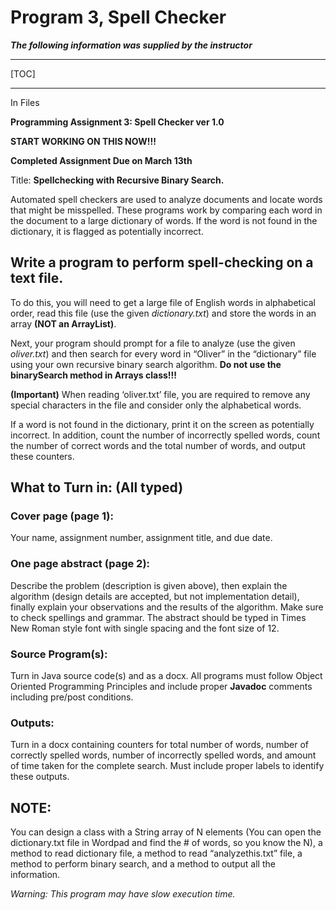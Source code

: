 # Program 3, Spell Checker

_**The following information was supplied by the instructor**_

---

[TOC]

---

In Files

**Programming Assignment 3: Spell Checker ver 1.0**

**START WORKING ON THIS NOW!!!**

**Completed Assignment Due on March 13th**

Title: **Spellchecking with Recursive Binary Search.**

Automated spell checkers are used to analyze documents and locate words that might be misspelled. These programs work by comparing each word in the document to a large dictionary of words. If the word is not found in the dictionary, it is flagged as potentially incorrect.

## Write a program to perform spell-checking on a text file.

To do this, you will need to get a large file of English words in alphabetical order, read this file (use the given _dictionary.txt_) and store the words in an array **(NOT an ArrayList)**.

Next, your program should prompt for a file to analyze (use the given _oliver.txt_) and then search for every word in “Oliver” in the “dictionary” file using your own recursive binary search algorithm. **Do not use the binarySearch method in Arrays class!!!**

**(Important)** When reading ‘oliver.txt’ file, you are required to remove any special characters in the file and consider only the alphabetical words.

If a word is not found in the dictionary, print it on the screen as potentially incorrect. In addition, count the number of incorrectly spelled words, count the number of correct words and the total number of words, and output these counters.

## What to Turn in: (All typed)

### Cover page (page 1): 

Your name, assignment number, assignment title, and due date.

### One page abstract (page 2): 

Describe the problem (description is given above), then explain the algorithm (design details are accepted, but not implementation detail), finally explain your observations and the results of the algorithm. Make sure to check spellings and grammar. The abstract should be typed in Times New Roman style font with single spacing and the font size of 12.

### Source Program(s): 

Turn in Java source code(s) and as a docx. All programs must follow Object Oriented Programming Principles and include proper **Javadoc** comments including pre/post conditions.

### Outputs: 

Turn in a docx containing counters for total number of words, number of correctly spelled words, number of incorrectly spelled words, and amount of time taken for the complete search. Must include proper labels to identify these outputs.

## NOTE:

You can design a class with a String array of N elements (You can open the dictionary.txt file in Wordpad and find the # of words, so you know the N), a method to read dictionary file, a method to read “analyzethis.txt” file, a method to perform binary search, and a method to output all the information.

_Warning: This program may have slow execution time._